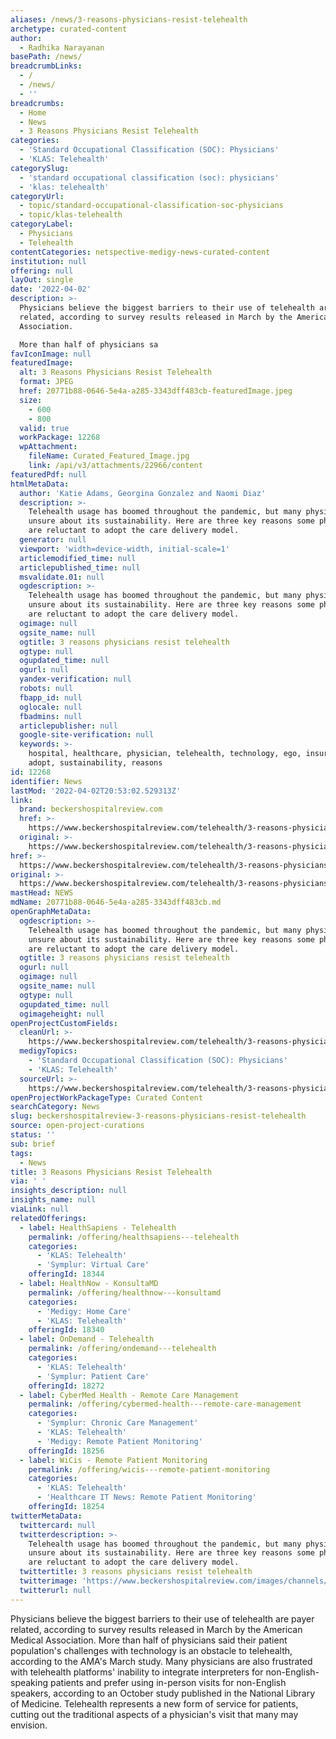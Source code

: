 ```yaml
---
aliases: /news/3-reasons-physicians-resist-telehealth
archetype: curated-content
author:
  - Radhika Narayanan
basePath: /news/
breadcrumbLinks:
  - /
  - /news/
  - ''
breadcrumbs:
  - Home
  - News
  - 3 Reasons Physicians Resist Telehealth
categories:
  - 'Standard Occupational Classification (SOC): Physicians'
  - 'KLAS: Telehealth'
categorySlug:
  - 'standard occupational classification (soc): physicians'
  - 'klas: telehealth'
categoryUrl:
  - topic/standard-occupational-classification-soc-physicians
  - topic/klas-telehealth
categoryLabel:
  - Physicians
  - Telehealth
contentCategories: netspective-medigy-news-curated-content
institution: null
offering: null
layOut: single
date: '2022-04-02'
description: >-
  Physicians believe the biggest barriers to their use of telehealth are payer
  related, according to survey results released in March by the American Medical
  Association.

  More than half of physicians sa
favIconImage: null
featuredImage:
  alt: 3 Reasons Physicians Resist Telehealth
  format: JPEG
  href: 20771b88-0646-5e4a-a285-3343dff483cb-featuredImage.jpeg
  size:
    - 600
    - 800
  valid: true
  workPackage: 12268
  wpAttachment:
    fileName: Curated_Featured_Image.jpg
    link: /api/v3/attachments/22966/content
featuredPdf: null
htmlMetaData:
  author: 'Katie Adams, Georgina Gonzalez and Naomi Diaz'
  description: >-
    Telehealth usage has boomed throughout the pandemic, but many physicians are
    unsure about its sustainability. Here are three key reasons some physicians
    are reluctant to adopt the care delivery model.
  generator: null
  viewport: 'width=device-width, initial-scale=1'
  articlemodified_time: null
  articlepublished_time: null
  msvalidate.01: null
  ogdescription: >-
    Telehealth usage has boomed throughout the pandemic, but many physicians are
    unsure about its sustainability. Here are three key reasons some physicians
    are reluctant to adopt the care delivery model.
  ogimage: null
  ogsite_name: null
  ogtitle: 3 reasons physicians resist telehealth
  ogtype: null
  ogupdated_time: null
  ogurl: null
  yandex-verification: null
  robots: null
  fbapp_id: null
  oglocale: null
  fbadmins: null
  articlepublisher: null
  google-site-verification: null
  keywords: >-
    hospital, healthcare, physician, telehealth, technology, ego, insurance,
    adopt, sustainability, reasons
id: 12268
identifier: News
lastMod: '2022-04-02T20:53:02.529313Z'
link:
  brand: beckershospitalreview.com
  href: >-
    https://www.beckershospitalreview.com/telehealth/3-reasons-physicians-resist-telehealth.html
  original: >-
    https://www.beckershospitalreview.com/telehealth/3-reasons-physicians-resist-telehealth.html
href: >-
  https://www.beckershospitalreview.com/telehealth/3-reasons-physicians-resist-telehealth.html
original: >-
  https://www.beckershospitalreview.com/telehealth/3-reasons-physicians-resist-telehealth.html
mastHead: NEWS
mdName: 20771b88-0646-5e4a-a285-3343dff483cb.md
openGraphMetaData:
  ogdescription: >-
    Telehealth usage has boomed throughout the pandemic, but many physicians are
    unsure about its sustainability. Here are three key reasons some physicians
    are reluctant to adopt the care delivery model.
  ogtitle: 3 reasons physicians resist telehealth
  ogurl: null
  ogimage: null
  ogsite_name: null
  ogtype: null
  ogupdated_time: null
  ogimageheight: null
openProjectCustomFields:
  cleanUrl: >-
    https://www.beckershospitalreview.com/telehealth/3-reasons-physicians-resist-telehealth.html
  medigyTopics:
    - 'Standard Occupational Classification (SOC): Physicians'
    - 'KLAS: Telehealth'
  sourceUrl: >-
    https://www.beckershospitalreview.com/telehealth/3-reasons-physicians-resist-telehealth.html
openProjectWorkPackageType: Curated Content
searchCategory: News
slug: beckershospitalreview-3-reasons-physicians-resist-telehealth
source: open-project-curations
status: ''
sub: brief
tags:
  - News
title: 3 Reasons Physicians Resist Telehealth
via: ' '
insights_description: null
insights_name: null
viaLink: null
relatedOfferings:
  - label: HealthSapiens - Telehealth
    permalink: /offering/healthsapiens---telehealth
    categories:
      - 'KLAS: Telehealth'
      - 'Symplur: Virtual Care'
    offeringId: 18344
  - label: HealthNow - KonsultaMD
    permalink: /offering/healthnow---konsultamd
    categories:
      - 'Medigy: Home Care'
      - 'KLAS: Telehealth'
    offeringId: 18340
  - label: OnDemand - Telehealth
    permalink: /offering/ondemand---telehealth
    categories:
      - 'KLAS: Telehealth'
      - 'Symplur: Patient Care'
    offeringId: 18272
  - label: CyberMed Health - Remote Care Management
    permalink: /offering/cybermed-health---remote-care-management
    categories:
      - 'Symplur: Chronic Care Management'
      - 'KLAS: Telehealth'
      - 'Medigy: Remote Patient Monitoring'
    offeringId: 18256
  - label: WiCis - Remote Patient Monitoring
    permalink: /offering/wicis---remote-patient-monitoring
    categories:
      - 'KLAS: Telehealth'
      - 'Healthcare IT News: Remote Patient Monitoring'
    offeringId: 18254
twitterMetaData:
  twittercard: null
  twitterdescription: >-
    Telehealth usage has boomed throughout the pandemic, but many physicians are
    unsure about its sustainability. Here are three key reasons some physicians
    are reluctant to adopt the care delivery model.
  twittertitle: 3 reasons physicians resist telehealth
  twitterimage: 'https://www.beckershospitalreview.com/images/channels/telehealth/9.jpg'
  twitterurl: null
---
```

<p>Physicians believe the biggest barriers to their use of telehealth are payer related, according to survey results released in March by the American Medical Association.
More than half of physicians said their patient population's challenges with technology is an obstacle to telehealth, according to the AMA's March study.
Many physicians are also frustrated with telehealth platforms' inability to integrate interpreters for non-English-speaking patients and prefer using in-person visits for non-English speakers, according to an October study published in the National Library of Medicine.
Telehealth represents a new form of service for patients, cutting out the traditional aspects of a physician's visit that many may envision.</p>